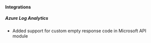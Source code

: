 
#### Integrations

##### Azure Log Analytics

- Added support for custom empty response code in Microsoft API module
